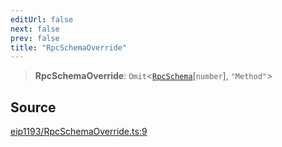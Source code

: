 ```yaml
---
editUrl: false
next: false
prev: false
title: "RpcSchemaOverride"
---
```


> **RpcSchemaOverride**: `Omit`\<[`RpcSchema`](/reference/tevm/decorators/type-aliases/rpcschema/)\[`number`\], `"Method"`\>

## Source

[eip1193/RpcSchemaOverride.ts:9](https://github.com/evmts/tevm-monorepo/blob/main/packages/decorators/src/eip1193/RpcSchemaOverride.ts#L9)
